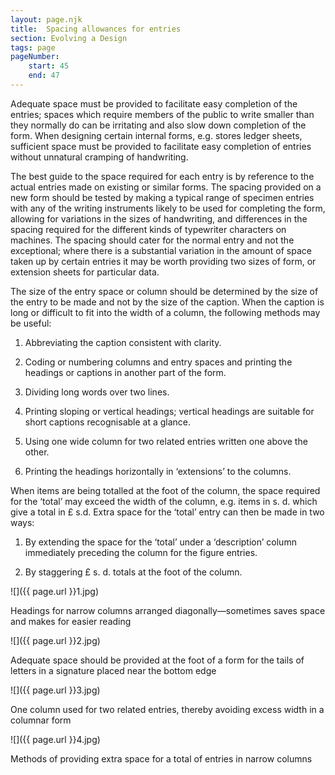 ```yaml
---
layout: page.njk
title:  Spacing allowances for entries
section: Evolving a Design
tags: page
pageNumber:
    start: 45
    end: 47
---
```


Adequate space must be provided to facilitate easy completion of the entries; spaces which require members of the public to write smaller than they normally do can be irritating and also slow down completion of the form. When designing certain internal forms, e.g. stores ledger sheets, sufficient space must be provided to facilitate easy completion of entries without unnatural cramping of handwriting.

The best guide to the space required for each entry is by reference to the actual entries made on existing or similar forms. The spacing provided on a new form should be tested by making a typical range of specimen entries with any of the writing instruments likely to be used for completing the form, allowing for variations in the sizes of handwriting, and differences in the spacing required for the different kinds of typewriter characters on machines. The spacing should cater for the normal entry and not the exceptional; where there is a substantial variation in the amount of space taken up by certain entries it may be worth providing two sizes of form, or extension sheets for particular data.

The size of the entry space or column should be determined by the size of the entry to be made and not by the size of the caption. When the caption is long or difficult to fit into the width of a column, the following methods may be useful:

1. Abbreviating the caption consistent with clarity.

2. Coding or numbering columns and entry spaces and printing the headings or captions in another part of the form.

2. Dividing long words over two lines.

4. Printing sloping or vertical headings; vertical headings are suitable for short captions recognisable at a glance.

5. Using one wide column for two related entries written one above the other.

6. Printing the headings horizontally in ‘extensions’ to the columns.

When items are being totalled at the foot of the column, the space required for the ‘total’ may exceed the width of the column, e.g. items in s. d. which give a total in £ s.d. Extra space for the ‘total’ entry can then be made in two ways:

1. By extending the space for the ‘total’ under a ‘description’ column immediately preceding the column for the figure entries.

2. By staggering £ s. d. totals at the foot of the column.

![]({{ page.url }}1.jpg)

Headings for narrow columns arranged diagonally—sometimes saves space and makes for easier reading

![]({{ page.url }}2.jpg)

Adequate space should be provided at the foot of a form for the tails of letters in a signature placed near the bottom edge

![]({{ page.url }}3.jpg)

One column used for two related entries, thereby avoiding excess width in a columnar form

![]({{ page.url }}4.jpg)

Methods of providing extra space for a total of entries in narrow columns
